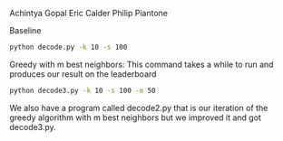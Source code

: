 Achintya Gopal
Eric Calder
Philip Piantone

Baseline
```bash
python decode.py -k 10 -s 100
```

Greedy with m best neighbors:
This command takes a while to run and produces our result on the leaderboard
```bash
python decode3.py -k 10 -s 100 -m 50
```

We also have a program called decode2.py that is our iteration of the greedy
algorithm with m best neighbors but we improved it and got decode3.py.

